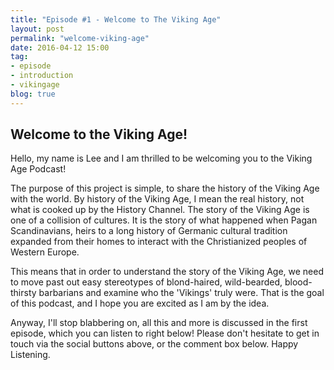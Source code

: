 ```yaml
---
title: "Episode #1 - Welcome to The Viking Age"
layout: post
permalink: "welcome-viking-age"
date: 2016-04-12 15:00
tag:
- episode
- introduction
- vikingage
blog: true
---
```


## Welcome to the Viking Age!

Hello, my name is Lee and I am thrilled to be welcoming you to the Viking Age Podcast!

The purpose of this project is simple, to share the history of the Viking Age with the world. By history of the
Viking Age, I mean the real history, not what is cooked up by the History Channel. The story of the Viking Age is one of a collision of cultures. It is the story of what happened when Pagan Scandinavians, heirs to a long history of Germanic cultural tradition expanded from their homes to interact with the Christianized peoples of Western Europe.

This means that in order to understand the story of the Viking Age, we need to move past out easy stereotypes of blond-haired, wild-bearded, blood-thirsty barbarians and examine who the 'Vikings' truly were. That is the goal of this podcast, and I hope you are excited as I am by the idea.

Anyway, I'll stop blabbering on, all this and more is discussed in the first episode, which you can listen to right below! Please don't hesitate to get in touch via the social buttons above, or the comment box below. Happy Listening.


